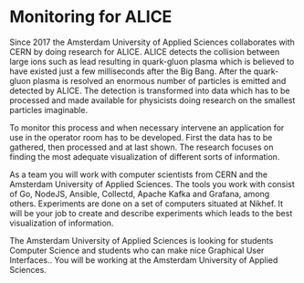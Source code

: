 # Monitoring for ALICE
Since 2017 the Amsterdam University of Applied Sciences collaborates with CERN by doing research for ALICE. ALICE detects the collision between large ions such as lead resulting in quark-gluon plasma which is believed to have existed just a few milliseconds after the Big Bang. After the quark-gluon plasma is resolved an enormous number of particles is emitted and detected by ALICE. The detection is transformed into data which has to be processed and made available for physicists doing research on the smallest particles imaginable. 

To monitor this process and when necessary intervene an application for use in the operator room has to be developed. First the data has to be gathered, then processed and at last shown. The research focuses on finding the most adequate visualization of different sorts of information. 

As a team you will work with computer scientists from CERN and the Amsterdam University of Applied Sciences. The tools you work with consist of Go, NodeJS, Ansible, Collectd, Apache Kafka and Grafana, among others. Experiments are done on a set of computers situated at Nikhef. It will be your job to create and describe experiments which leads to the best visualization of information.

The Amsterdam University of Applied Sciences is looking for students Computer Science and students who can make nice Graphical User Interfaces.. You will be working at the Amsterdam University of Applied Sciences. 

